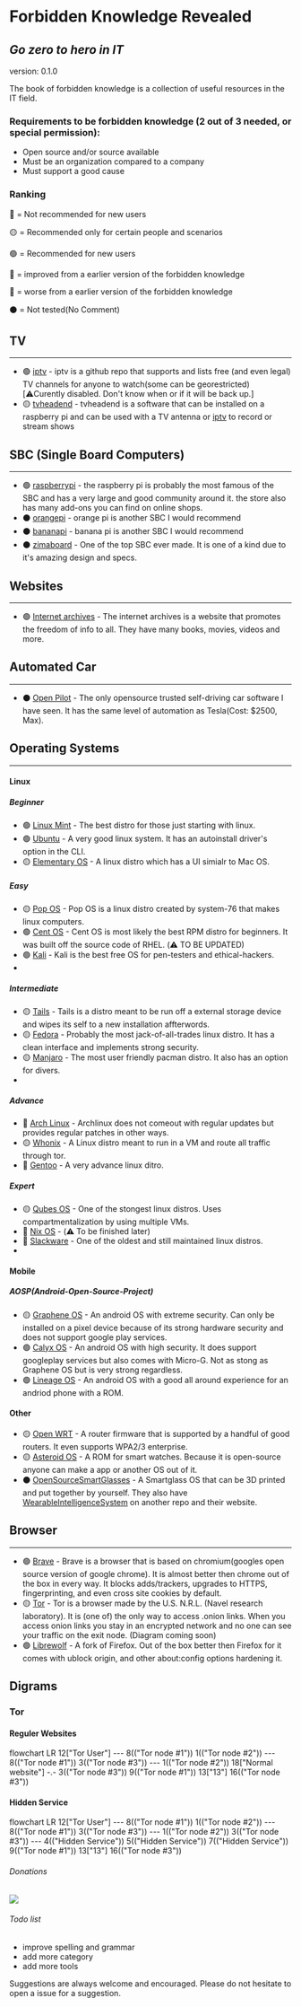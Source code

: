 # Forbidden Knowledge Revealed
## _Go zero to hero in IT_
version: 0.1.0

The book of forbidden knowledge is a collection of useful resources in the IT field. 

### Requirements to be forbidden knowledge (2 out of 3 needed, or special permission):
- Open source and/or source available
- Must be an organization compared to a company
- Must support a good cause 

### Ranking
:red_circle: = Not recommended for new users

:yellow_circle: = Recommended only for certain people and scenarios

:green_circle:	= Recommended for new users

:small_red_triangle:	= improved from a earlier version of the forbidden knowledge

:small_red_triangle_down: = worse from a earlier version of the forbidden knowledge

:black_circle:	= Not tested(No Comment)

## TV
-----
- :green_circle: [iptv] - iptv is a github repo that supports and lists free (and even legal) TV channels for anyone to watch(some can be georestricted)[:warning:Curently disabled. Don't know when or if it will be back up.]
- :yellow_circle: [tvheadend] - tvheadend is a software that can be installed on a raspberry pi and can be used with a TV antenna or [iptv] to record or stream shows 

## SBC (Single Board Computers)
------------------------------
- :green_circle: [raspberrypi] - the raspberry pi is probably the most famous of the SBC and has a very large and good community around it. the store also has many add-ons you can find on online shops.
- :black_circle: [orangepi] - orange pi is another SBC I would recommend
- :black_circle: [bananapi] - banana pi is another SBC I would recommend
- :black_circle: [zimaboard] - One of the top SBC ever made. It is one of a kind due to it's amazing design and specs.

## Websites
------------
- :green_circle: [Internet archives] - The internet archives is a website that promotes the freedom of info to all. They have many books, movies, videos and more.

## Automated Car
----------------
- :black_circle: [Open Pilot] - The only opensource trusted self-driving car software I have seen. It has the same level of automation as Tesla(Cost: $2500, Max).

## Operating Systems
---------------------------------------
#### Linux
##### Beginner
- :green_circle: [Linux Mint] - The best distro for those just starting with linux.
- :green_circle: [Ubuntu] - A very good linux system. It has an autoinstall driver's option in the CLI.
- :yellow_circle: [Elementary OS] - A linux distro which has a UI simialr to Mac OS.

##### Easy
- :yellow_circle: [Pop OS] - Pop OS is a linux distro created by system-76 that makes linux computers.
- :green_circle: [Cent OS] - Cent OS is most likely the best RPM distro for beginners. It was built off the source code of RHEL. (:warning: TO BE UPDATED)
- :green_circle: [Kali] - Kali is the best free OS for pen-testers and ethical-hackers.
- 
##### Intermediate
- :yellow_circle: [Tails] - Tails is a distro meant to be run off a external storage device and wipes its self to a new installation affterwords.
- :yellow_circle: [Fedora] - Probably the most jack-of-all-trades linux distro. It has a clean interface and implements strong security.
- :yellow_circle: [Manjaro] - The most user friendly pacman distro. It also has an option for divers.
- 
##### Advance
- :red_circle: [Arch Linux] - Archlinux does not comeout with regular updates but provides regular patches in other ways.
- :yellow_circle: [Whonix] - A Linux distro meant to run in a VM and route all traffic through tor.
- :red_circle: [Gentoo] - A very advance linux ditro.

##### Expert
- :yellow_circle: [Qubes OS] - One of the stongest linux distros. Uses compartmentalization by using multiple VMs.
- :red_circle: [Nix OS] - (:warning: To be finished later)
- :red_circle: [Slackware] - One of the oldest and still maintained linux distros.
- 
#### Mobile

##### AOSP(Android-Open-Source-Project)
- :yellow_circle: [Graphene OS] - An android OS with extreme security. Can only be installed on a pixel device because of its strong hardware security and does not support google play services.
- :green_circle: [Calyx OS] - An android OS with high security. It does support googleplay services but also comes with Micro-G. Not as stong as Graphene OS but is very strong regardless.
- :green_circle: [Lineage OS] - An android OS with a good all around experience for an andriod phone with a ROM.

#### Other
- :yellow_circle: [Open WRT] - A router firmware that is supported by a handful of good routers. It even supports WPA2/3 enterprise.
- :yellow_circle: [Asteroid OS] - A ROM for smart watches. Because it is open-source anyone can make a app or another OS out of it.
- :black_circle: [OpenSourceSmartGlasses] - A Smartglass OS that can be 3D printed and put together by yourself. They also have [WearableIntelligenceSystem] on another repo and their website.

## Browser
---------------------------------------
- :green_circle: [Brave] - Brave is a browser that is based on chromium(googles open source version of google chrome). It is almost better then chrome out of the box in every way. It blocks adds/trackers, upgrades to HTTPS, fingerprinting, and even cross site cookies by default.
- :yellow_circle: [Tor] - Tor is a browser made by the U.S. N.R.L. (Navel research laboratory). It is (one of) the only way to access .onion links. When you access onion links you stay in an encrypted network and no one can see your traffic on the exit node. (Diagram coming soon)
- :green_circle: [Librewolf] - A fork of Firefox. Out of the box better then Firefox for it comes with ublock origin, and other about:config options hardening it.

## Digrams
### Tor
#### Reguler Websites
flowchart LR
	12["Tor User"] --- 8(("Tor node #1"))
	1(("Tor node #2")) --- 8(("Tor node #1"))
	3(("Tor node #3")) --- 1(("Tor node #2"))
	18["Normal website"] -.- 3(("Tor node #3"))
	9(("Tor node #1"))
	13["13"]
	16(("Tor node #3"))

#### Hidden Service
flowchart LR
	12["Tor User"] --- 8(("Tor node #1"))
	1(("Tor node #2")) --- 8(("Tor node #1"))
	3(("Tor node #3")) --- 1(("Tor node #2"))
	3(("Tor node #3")) --- 4(("Hidden Service"))
	5(("Hidden Service"))
	7(("Hidden Service"))
	9(("Tor node #1"))
	13["13"]
	16(("Tor node #3"))

###### Donations 

<img src="https://img.shields.io/badge/xmr-4AiDxbWjPNoYS5xndDfzbzJkmh1HF55Le4KZLwLgSNhN7VSCpY7FuhXQ6jw9uas7AvPHbT8XyjzRoRSNdrGNCA493m1ZYn9-blue">

###### Todo list
- improve spelling and grammar
- add more category
- add more tools

Suggestions are always welcome and encouraged. Please do not hesitate to open a issue for a suggestion.

[//]:#
   [Internet archives]: <https://archive.org/>
   [iptv]: <https://github.com/iptv-org/iptv>
   [Tvheadend]: <https://github.com/tvheadend/tvheadend>
   [Raspberrypi]: <https://www.raspberrypi.com/>
   [Orangepi]: <http://www.orangepi.org/>
   [Bananapi]: <https://www.banana-pi.org/>
   [Linux Mint]: <https://www.linuxmint.com/>
   [Ubuntu]: <https://ubuntu.com/>
   [Elementary OS]: <https://www.elementaryos.org/>
   [Pop OS]: <https://pop.system76.com/>
   [Cent OS]: <https://www.centos.org/>
   [Kali]: <https://www.kali.org/>
   [Tails]: <https://tails.boum.org/index.html>
   [Fedora]: <https://getfedora.org/>
   [Manjaro]: <https://manjaro.org/>
   [Arch Linux]: <https://archlinux.org/>
   [Whonix]: <https://www.whonix.org/>
   [Gentoo]: <https://www.gentoo.org/>
   [Qubes OS]: <https://www.qubes-os.org/>
   [Nix OS]: <https://nixos.org/>
   [Slackware]: <http://www.slackware.com/>
   [Graphene OS]: <https://grapheneos.org/>
   [Calyx OS]: <https://calyxos.org/>
   [Lineage OS]: <https://lineageos.org/>
   [Open WRT]: <https://openwrt.org/>
   [Zimaboard]: <https://www.zimaboard.com/>
   [Asteroid OS]: <https://asteroidos.org/>
   [Open Pilot]: <https://comma.ai/>
   [OpenSourceSmartGlasses]: <https://github.com/TeamOpenSmartGlasses/OpenSourceSmartGlasses>
   [WearableIntelligenceSystem]: <https://github.com/emexlabs/WearableIntelligenceSystem>
   [Brave]: <https://brave.com/linux/#release-channel-installation>
   [Tor]: <https://www.torproject.org/download/> 
   [Librewolf]: <https://librewolf.net/>
